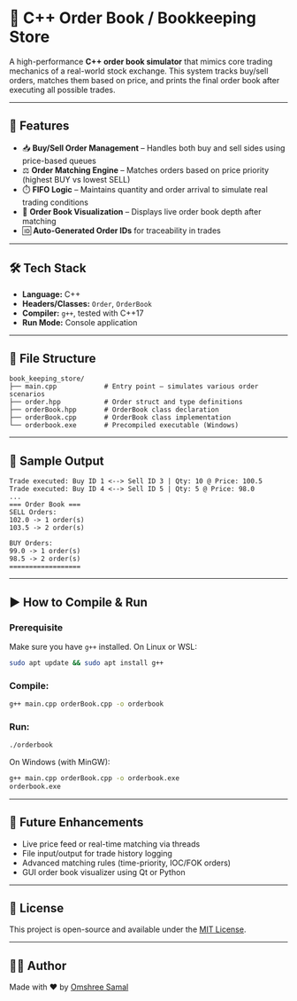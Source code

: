 # 📘 C++ Order Book / Bookkeeping Store

A high-performance **C++ order book simulator** that mimics core trading mechanics of a real-world stock exchange. This system tracks buy/sell orders, matches them based on price, and prints the final order book after executing all possible trades.

---

## 🚀 Features

- 📥 **Buy/Sell Order Management** – Handles both buy and sell sides using price-based queues  
- ⚖️ **Order Matching Engine** – Matches orders based on price priority (highest BUY vs lowest SELL)  
- ⏱️ **FIFO Logic** – Maintains quantity and order arrival to simulate real trading conditions  
- 📄 **Order Book Visualization** – Displays live order book depth after matching  
- 🆔 **Auto-Generated Order IDs** for traceability in trades

---

## 🛠 Tech Stack

- **Language:** C++  
- **Headers/Classes:** `Order`, `OrderBook`  
- **Compiler:** `g++`, tested with C++17  
- **Run Mode:** Console application

---

## 📂 File Structure

```
book_keeping_store/
├── main.cpp            # Entry point – simulates various order scenarios
├── order.hpp           # Order struct and type definitions
├── orderBook.hpp       # OrderBook class declaration
├── orderBook.cpp       # OrderBook class implementation
└── orderbook.exe       # Precompiled executable (Windows)
```

---

## 🧪 Sample Output

```
Trade executed: Buy ID 1 <--> Sell ID 3 | Qty: 10 @ Price: 100.5
Trade executed: Buy ID 4 <--> Sell ID 5 | Qty: 5 @ Price: 98.0
...
=== Order Book ===
SELL Orders:
102.0 -> 1 order(s)
103.5 -> 2 order(s)

BUY Orders:
99.0 -> 1 order(s)
98.5 -> 2 order(s)
==================
```

---

## ▶️ How to Compile & Run

### Prerequisite
Make sure you have `g++` installed. On Linux or WSL:
```bash
sudo apt update && sudo apt install g++
```

### Compile:
```bash
g++ main.cpp orderBook.cpp -o orderbook
```

### Run:
```bash
./orderbook
```

On Windows (with MinGW):
```bash
g++ main.cpp orderBook.cpp -o orderbook.exe
orderbook.exe
```

---

## 📌 Future Enhancements

- Live price feed or real-time matching via threads  
- File input/output for trade history logging  
- Advanced matching rules (time-priority, IOC/FOK orders)  
- GUI order book visualizer using Qt or Python

---

## 📄 License

This project is open-source and available under the [MIT License](LICENSE).

---

## 👨‍💻 Author

Made with ❤️ by [Omshree Samal](mailto:am.omsamal@gmail.com)
